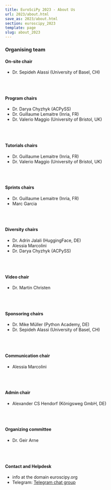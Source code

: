 ```yaml
---
title: EuroSciPy 2023 - About Us
url: 2023/about.html
save_as: 2023/about.html
section: euroscipy_2023
template: page
slug: about_2023
---
```


### Organising team

#### On-site chair

- Dr. Sepideh Alassi (University of Basel, CH)
</br>
</br>

#### Program chairs

- Dr. Darya Chyzhyk (ACPySS)
- Dr. Guillaume Lemaitre (Inria, FR)
- Dr. Valerio Maggio (University of Bristol, UK)
</br>
</br>

#### Tutorials chairs

- Dr. Guillaume Lemaitre (Inria, FR)
- Dr. Valerio Maggio (University of Bristol, UK)
</br>
</br>

#### Sprints chairs

- Dr. Guillaume Lemaitre (Inria, FR)
- Marc Garcia
</br>
</br>

#### Diversity chairs

- Dr. Adrin Jalali (HuggingFace, DE)
- Alessia Marcolini
- Dr. Darya Chyzhyk (ACPySS)
</br>
</br>

#### Video chair

- Dr. Martin Christen
</br>
</br>

#### Sponsoring chairs

- Dr. Mike Müller (Python Academy, DE)
- Dr. Sepideh Alassi (University of Basel, CH)
</br>
</br>

#### Communication chair

- Alessia Marcolini
</br>
</br>

#### Admin chair

- Alexander CS Hendorf (Königsweg GmbH, DE)
</br>
</br>

#### Organizing committee

- Dr. Geir Arne
</br>
</br>

#### Contact and Helpdesk

- info at the domain euroscipy.org
- Telegram: [Telegram chat group](https://t.me/euroscipy)

</br>
</br>

